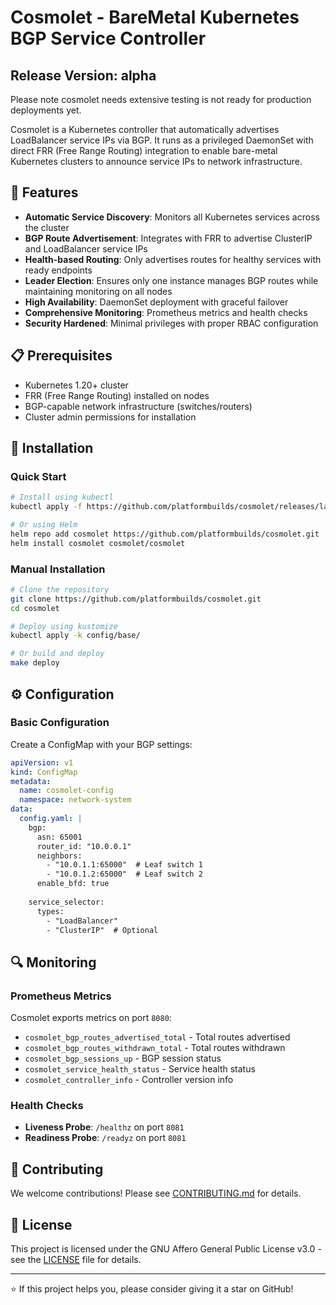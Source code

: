 # Cosmolet - BareMetal Kubernetes BGP Service Controller

## Release Version: alpha
Please note cosmolet needs extensive testing is not ready for production deployments yet.

Cosmolet is a Kubernetes controller that automatically advertises LoadBalancer service IPs via BGP. It runs as a privileged DaemonSet with direct FRR (Free Range Routing) integration to enable bare-metal Kubernetes clusters to announce service IPs to network infrastructure.

## 🚀 Features

- **Automatic Service Discovery**: Monitors all Kubernetes services across the cluster
- **BGP Route Advertisement**: Integrates with FRR to advertise ClusterIP and LoadBalancer service IPs
- **Health-based Routing**: Only advertises routes for healthy services with ready endpoints
- **Leader Election**: Ensures only one instance manages BGP routes while maintaining monitoring on all nodes
- **High Availability**: DaemonSet deployment with graceful failover
- **Comprehensive Monitoring**: Prometheus metrics and health checks
- **Security Hardened**: Minimal privileges with proper RBAC configuration

## 📋 Prerequisites

- Kubernetes 1.20+ cluster
- FRR (Free Range Routing) installed on nodes
- BGP-capable network infrastructure (switches/routers)
- Cluster admin permissions for installation

## 🔧 Installation

### Quick Start

```bash
# Install using kubectl
kubectl apply -f https://github.com/platformbuilds/cosmolet/releases/latest/download/cosmolet.yaml

# Or using Helm
helm repo add cosmolet https://github.com/platformbuilds/cosmolet.git
helm install cosmolet cosmolet/cosmolet
```

### Manual Installation

```bash
# Clone the repository
git clone https://github.com/platformbuilds/cosmolet.git
cd cosmolet

# Deploy using kustomize
kubectl apply -k config/base/

# Or build and deploy
make deploy
```

## ⚙️ Configuration

### Basic Configuration

Create a ConfigMap with your BGP settings:

```yaml
apiVersion: v1
kind: ConfigMap
metadata:
  name: cosmolet-config
  namespace: network-system
data:
  config.yaml: |
    bgp:
      asn: 65001
      router_id: "10.0.0.1"
      neighbors:
        - "10.0.1.1:65000"  # Leaf switch 1
        - "10.0.1.2:65000"  # Leaf switch 2
      enable_bfd: true
    
    service_selector:
      types:
        - "LoadBalancer"
        - "ClusterIP"  # Optional
```

## 🔍 Monitoring

### Prometheus Metrics

Cosmolet exports metrics on port `8080`:

- `cosmolet_bgp_routes_advertised_total` - Total routes advertised
- `cosmolet_bgp_routes_withdrawn_total` - Total routes withdrawn
- `cosmolet_bgp_sessions_up` - BGP session status
- `cosmolet_service_health_status` - Service health status
- `cosmolet_controller_info` - Controller version info

### Health Checks

- **Liveness Probe**: `/healthz` on port `8081`
- **Readiness Probe**: `/readyz` on port `8081`

## 🤝 Contributing

We welcome contributions! Please see [CONTRIBUTING.md](CONTRIBUTING.md) for details.

## 📄 License

This project is licensed under the GNU Affero General Public License v3.0 - see the [LICENSE](LICENSE) file for details.

---

⭐ If this project helps you, please consider giving it a star on GitHub!
